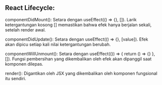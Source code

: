 ## React Lifecycle:
componentDidMount():  Setara dengan useEffect(() => {}, []). Larik ketergantungan kosong [] memastikan bahwa efek hanya berjalan sekali, setelah render awal.

componentDidUpdate(): Setara dengan useEffect(() => {}, [value]). Efek akan dipicu setiap kali nilai ketergantungan berubah.

componentWillUnmount(): Setara dengan useEffect(()) => { return () => {} }, []). Fungsi pembersihan yang dikembalikan oleh efek akan dipanggil saat komponen dilepas.

render(): Digantikan oleh JSX yang dikembalikan oleh komponen fungsional itu sendiri.